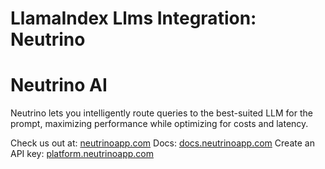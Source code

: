 # LlamaIndex Llms Integration: Neutrino 
# Neutrino AI
Neutrino lets you intelligently route queries to the best-suited LLM for the prompt, maximizing performance while optimizing for costs and latency.

Check us out at: <a href="https://www.neutrinoapp.com/">neutrinoapp.com</a>
Docs: <a href="https://docs.neutrinoapp.com/">docs.neutrinoapp.com</a>
Create an API key: <a href="https://platform.neutrinoapp.com/">platform.neutrinoapp.com</a>
